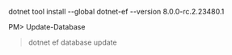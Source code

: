 dotnet tool install --global dotnet-ef --version 8.0.0-rc.2.23480.1

PM> Update-Database

> dotnet ef database update
